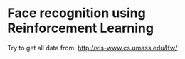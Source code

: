 # Face recognition using Reinforcement Learning
Try to get all data from: http://vis-www.cs.umass.edu/lfw/
